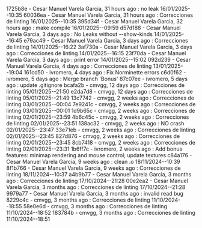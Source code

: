 1725b8e - Cesar Manuel Varela Garcia, 31 hours ago : no leak 16/01/2025--10:35
60036ea - Cesar Manuel Varela Garcia, 31 hours ago : Correcciones de linting 16/01/2025--10:35
395d34f - Cesar Manuel Varela Garcia, 32 hours ago : make compile 16/01/2025--09:59
d57d188 - Cesar Manuel Varela Garcia, 3 days ago : No Leaks without --show-kinds 14/01/2025--16:45
e79ac49 - Cesar Manuel Varela Garcia, 3 days ago : Correcciones de linting 14/01/2025--16:22
3af730a - Cesar Manuel Varela Garcia, 3 days ago : Correcciones de linting 14/01/2025--16:15
23f70da - Cesar Manuel Varela Garcia, 3 days ago : print error 14/01/2025--15:02
092d239 - Cesar Manuel Varela Garcia, 4 days ago : Correcciones de linting 13/01/2025--19:04
161cd50 - ivromero, 4 days ago : Fix Norminette errors
c6d0f62 - ivromero, 5 days ago : Merge branch 'Bonus'
87c07ee - ivromero, 5 days ago : update .gitignore
bcafa2b - cmvgg, 12 days ago : Correcciones de linting 05/01/2025--21:50
e2da7d8 - cmvgg, 12 days ago : Correcciones de linting 05/01/2025--21:49
13c7742 - cmvgg, 2 weeks ago : Correcciones de linting 03/01/2025--00:04
7e9241c - cmvgg, 2 weeks ago : Correcciones de linting 03/01/2025--00:01
1d9b65c - cmvgg, 2 weeks ago : Correcciones de linting 02/01/2025--23:59
4b6c45c - cmvgg, 2 weeks ago : Correcciones de linting 02/01/2025--23:51
138ac32 - cmvgg, 2 weeks ago : NO crash 02/01/2025--23:47
33e71eb - cmvgg, 2 weeks ago : Correcciones de linting 02/01/2025--23:45
827d876 - cmvgg, 2 weeks ago : Correcciones de linting 02/01/2025--23:45
8cb7418 - cmvgg, 2 weeks ago : Correcciones de linting 02/01/2025--23:31
1b6ff7c - ivromero, 2 weeks ago : Add bonus features: minimap rendering and mouse control; update textures
c84a176 - Cesar Manuel Varela Garcia, 9 weeks ago : clean .o 18/11/2024--10:39
8f1b766 - Cesar Manuel Varela Garcia, 9 weeks ago : Correcciones de linting 18/11/2024--10:37
a4b9b77 - Cesar Manuel Varela Garcia, 3 months ago : Correcciones de linting 17/10/2024--21:28
00e2ea2 - Cesar Manuel Varela Garcia, 3 months ago : Correcciones de linting 17/10/2024--21:28
9979a77 - Cesar Manuel Varela Garcia, 3 months ago : invalid read bug
8229c4c - cmvgg, 3 months ago : Correcciones de linting 11/10/2024--18:55
58e0e6d - cmvgg, 3 months ago : Correcciones de linting 11/10/2024--18:52
183784b - cmvgg, 3 months ago : Correcciones de linting 11/10/2024--18:51